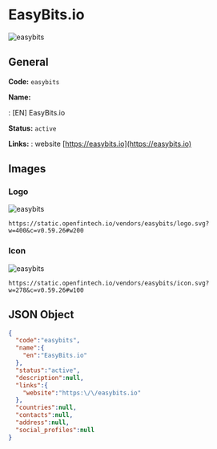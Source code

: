 
# EasyBits.io 
![easybits](https://static.openfintech.io/vendors/easybits/logo.svg?w=400&c=v0.59.26#w200)  

## General 
 
**Code:** `easybits` 
 
**Name:** 
 
:	[EN] EasyBits.io 
 
**Status:** `active` 
 
**Links:** 
: website [https://easybits.io](https://easybits.io) 
 

## Images 

### Logo 
 
![easybits](https://static.openfintech.io/vendors/easybits/logo.svg?w=400&c=v0.59.26#w200)  

```
https://static.openfintech.io/vendors/easybits/logo.svg?w=400&c=v0.59.26#w200
```  

### Icon 
 
![easybits](https://static.openfintech.io/vendors/easybits/icon.svg?w=278&c=v0.59.26#w100)  

```
https://static.openfintech.io/vendors/easybits/icon.svg?w=278&c=v0.59.26#w100
```  

## JSON Object 

```json
{
  "code":"easybits",
  "name":{
    "en":"EasyBits.io"
  },
  "status":"active",
  "description":null,
  "links":{
    "website":"https:\/\/easybits.io"
  },
  "countries":null,
  "contacts":null,
  "address":null,
  "social_profiles":null
}
```  
